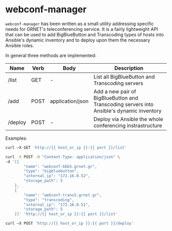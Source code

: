 
# webconf-manager

`webconf-manager` has been written as a small utility addressing specific needs for GRNET's teleconferencing service. It is a fairly lightweight API that can be used to add BigBlueButton and Transcoding types of hosts into Ansible's dynamic inventory and to deploy upon them the necessary Ansible roles. 

In general three methods are implemented:

Name | Verb | Body | Description 
---- | ---- | ---- | -----------
/list | GET | - | List all BigBlueButton and Transcoding servers
/add | POST | application/json | Add a new pair of BigBlueButton and Transcoding servers into Ansible's dynamic inventory
/deploy | POST | - | Deploy via Ansible the whole conferencing instrastructure

Examples:
```bash
curl –X GET 'http://{{ host_or_ip }}:{{ port }}/list'
```

```bash
curl -X POST -H "Content-Type: application/json" \
-d '[{ 
        "name": "webconf-bbb5.grnet.gr", 
        "type": "bigbluebutton", 
        "internal_ip": "172.16.0.52", 
        "storage_path": 5 
    }, 
    { 
        "name": "webconf-trans5.grnet.gr",
        "type": "transcoding", 
        "internal_ip": "172.16.0.51",
        "storage_path": 5
    }]' 'http://{{ host_or_ip }}:{{ port }}/list'
```

```bash
curl –X POST 'http://{{ host_or_ip }}:{{ port }}/deploy'
```

